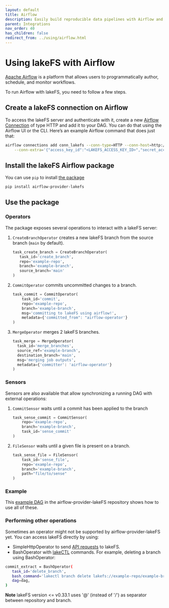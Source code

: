 ```yaml
---
layout: default
title: Airflow
description: Easily build reproducible data pipelines with Airflow and lakeFS using commits, without modifying the code or logic of your job.
parent: Integrations
nav_order: 40
has_children: false
redirect_from: ../using/airflow.html
---
```


# Using lakeFS with Airflow

[Apache Airflow](https://airflow.apache.org/) is a platform that allows users to programmatically author, schedule, and monitor workflows.

To run Airflow with lakeFS, you need to follow a few steps.

## Create a lakeFS connection on Airflow

To access the lakeFS server and authenticate with it, create a new [Airflow
Connection](https://airflow.apache.org/docs/apache-airflow/stable/howto/connection.html)
of type HTTP and add it to your DAG.  You can do that using the Airflow UI
or the CLI. Here’s an example Airflow command that does just that:

```bash
airflow connections add conn_lakefs --conn-type=HTTP --conn-host=http://<LAKEFS_ENDPOINT> \
    --conn-extra='{"access_key_id":"<LAKEFS_ACCESS_KEY_ID>","secret_access_key":"<LAKEFS_SECRET_ACCESS_KEY>"}'
```

## Install the lakeFS Airflow package

You can use `pip` to install [the package](https://pypi.org/project/airflow-provider-lakefs/)

```bash
pip install airflow-provider-lakefs
```

## Use the package

### Operators

The package exposes several operations to interact with a lakeFS server:

1. `CreateBranchOperator` creates a new lakeFS branch from the source branch (`main` by default).

   ```python
   task_create_branch = CreateBranchOperator(
      task_id='create_branch',
      repo='example-repo',
      branch='example-branch',
      source_branch='main'
   )
   ```
1. `CommitOperator` commits uncommitted changes to a branch.

   ```python
   task_commit = CommitOperator(
       task_id='commit',
       repo='example-repo',
       branch='example-branch',
       msg='committing to lakeFS using airflow!',
       metadata={'committed_from": "airflow-operator'}
   )
   ```
1. `MergeOperator` merges 2 lakeFS branches.

   ```python
   task_merge = MergeOperator(
     task_id='merge_branches',
     source_ref='example-branch',
     destination_branch='main',
     msg='merging job outputs',
     metadata={'committer': 'airflow-operator'}
   )
   ```

### Sensors

Sensors are also available that allow synchronizing a running DAG with external operations:

1. `CommitSensor` waits until a commit has been applied to the branch
   
   ```python
   task_sense_commit = CommitSensor(
       repo='example-repo',
       branch='example-branch',
       task_id='sense_commit'
   )
   ```
1. `FileSensor` waits until a given file is present on a branch.

   ```python
   task_sense_file = FileSensor(
       task_id='sense_file',
       repo='example-repo',
       branch='example-branch',
       path="file/to/sense"
   )
   ```

### Example

This [example DAG](https://github.com/treeverse/airflow-provider-lakeFS/blob/main/lakefs_provider/example_dags/lakefs-dag.py)
in the airflow-provider-lakeFS repository shows how to use all of these.

### Performing other operations

Sometimes an operator might not be supported by airflow-provider-lakeFS yet. You can access lakeFS directly by using:

- SimpleHttpOperator to send [API requests](../reference/api.md) to lakeFS. 
- BashOperator with [lakeCTL](../quickstart/first_commit.md) commands.
For example, deleting a branch using BashOperator:
```bash
commit_extract = BashOperator(
   task_id='delete_branch',
   bash_command='lakectl branch delete lakefs://example-repo/example-branch',
   dag=dag,
)
```

**Note** lakeFS version <= v0.33.1 uses '@' (instead of '/') as separator between repository and branch.
